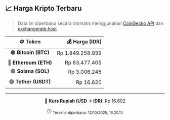 

<!-- HARGA_KRIPTO -->
## 📈 Harga Kripto Terbaru

> Data ini diperbarui secara otomatis menggunakan [CoinGecko API](https://www.coingecko.com/) dan [exchangerate.host](https://exchangerate.host/)

<div align="center">

| 🪙 Token | 💰 Harga (IDR) |
|:------:|---------------:|
| 🟠 **Bitcoin (BTC)**   | Rp 1.849.258.939 |
| 🔵 **Ethereum (ETH)**  | Rp 63.477.405 |
| 🟣 **Solana (SOL)**    | Rp 3.006.245 |
| 🟢 **Tether (USDT)**   | Rp 16.620 |

---

💱 **Kurs Rupiah (USD → IDR)**: Rp 16.602

🕒 <sub>Terakhir diperbarui: 12/10/2025, 16.20.14</sub>

</div>
<!-- /HARGA_KRIPTO -->